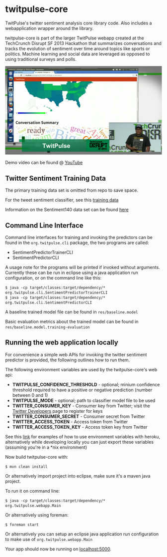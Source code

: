 twitpulse-core
==============

TwitPulse's twitter sentiment analysis core library code. Also includes a webapplication wrapper around the library. 

twitpulse-core is part of the larger TwitPulse webapp created at the TechCrunch Disrupt SF 2013 Hackathon that summarizes conversations and tracks the evolution of sentiment over time around topics like sports or politics. Machine learning and social data are leveraged as opposed to using traditional surveys and polls.

![Screenshot](https://raw.githubusercontent.com/kevd1337/twitpulse-core/master/screenshot.png)

Demo video can be found @ [YouTube](https://www.youtube.com/watch?v=JkCtSET5LW8)

## Twitter Sentiment Training Data

The primary training data set is omitted from repo to save space. 

For the tweet sentiment classifier, see this [training data](http://cs.stanford.edu/people/alecmgo/trainingandtestdata.zip)

Information on the Sentiment140 data set can be found [here](http://help.sentiment140.com/for-students) 

## Command Line Interface

Command line interfaces for training and invoking the predictors can be found in the `org.twitpulse.cli` package, the two programs are called:
* SentimentPredictorTrainerCLI
* SentimentPredictorCLI

A usage note for the programs will be printed if invoked without arguments. Currently these can be run in eclipse using a java application run configuration, or on the command line like this:
    
    $ java -cp target/classes:target/dependency/* org.twitpulse.cli.SentimentPredictorTrainerCLI
    $ java -cp target/classes:target/dependency/* org.twitpulse.cli.SentimentPredictorCLI
    
A baseline trained model file can be found in `res/baseline.model`

Basic evaluation metrics about the trained model can be found in `res/baseline.model.training-evaluation`

## Running the web application locally

For convenience a simple web APIs for invoking the twitter sentiment predictor is provided, the following outlines how to run them.

The following environment variables are used by the twitpulse-core's web api:

- **TWITPULSE\_CONFIDENCE\_THRESHOLD** - optional; minium confidence threshold required to have a positive or negative prediction (number between 0 and 1)
- **TWITPULSE\_MODE** - optional; path to classifier model file to be used
- **TWITTER\_CONSUMER\_KEY** -  Consumer key from Twitter; visit the [Twitter Developers](https://dev.twitter.com/) page to register for keys
- **TWITTER\_CONSUMER\_SECRET** - Consumer secret from Twitter
- **TWITTER\_ACCESS\_TOKEN** - Access token from Twitter
- **TWITTER\_ACCESS\_TOKEN\_KEY** - Access token key from Twitter

See this [link](https://devcenter.heroku.com/articles/config-vars#example) for examples of how to use environment variables with heroku, alternatively while developing locally you can just export these variables (assuming you're in a *nix environment)


Now build twitpulse-core with:

    $ mvn clean install
    
Or alternatively import project into eclipse, make sure it's a maven java project.


To run it on command line:

    $ java -cp target/classes:target/dependency/* org.twitpulse.webapp.Main

Or alternatively using foreman:

    $ foreman start
   
Or alternatively you can setup an eclipse java application run configuration to make use of `org.twitpulse.webapp.Main`


Your app should now be running on [localhost:5000](http://localhost:5000/).
